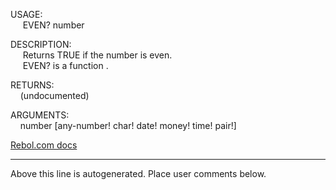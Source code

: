 USAGE:  
&nbsp;&nbsp;&nbsp;&nbsp;&nbsp;EVEN?&nbsp;number&nbsp;  
  
DESCRIPTION:  
&nbsp;&nbsp;&nbsp;&nbsp;&nbsp;Returns&nbsp;TRUE&nbsp;if&nbsp;the&nbsp;number&nbsp;is&nbsp;even.  
&nbsp;&nbsp;&nbsp;&nbsp;&nbsp;EVEN?&nbsp;is&nbsp;a&nbsp;function&nbsp;.  
  
RETURNS:  
&nbsp;&nbsp;&nbsp;&nbsp;(undocumented)  
  
ARGUMENTS:  
&nbsp;&nbsp;&nbsp;&nbsp;number&nbsp;[any-number!&nbsp;char!&nbsp;date!&nbsp;money!&nbsp;time!&nbsp;pair!]  

[Rebol.com docs](http://www.rebol.com/r3/docs/functions/even-q.html)
___
Above this line is autogenerated. Place user comments below.